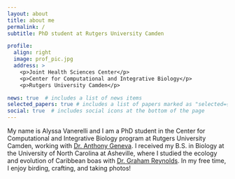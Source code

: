 ```yaml
---
layout: about
title: about me
permalink: /
subtitle: PhD student at Rutgers University Camden

profile:
  align: right
  image: prof_pic.jpg
  address: >
    <p>Joint Health Sciences Center</p>
    <p>Center for Computational and Integrative Biology</p>
    <p>Rutgers University Camden</p>

news: true  # includes a list of news items
selected_papers: true # includes a list of papers marked as "selected={true}"
social: true  # includes social icons at the bottom of the page
---
```


My name is Alyssa Vanerelli and I am a PhD student in the Center for Computational and Integrative Biology program at Rutgers University Camden, working with [Dr. Anthony 
Geneva](https://genevalab.io/). I received my B.S. in Biology at the University of North Carolina at Asheville, where I studied the ecology and evolution of Caribbean boas with [Dr. Graham 
Reynolds](https://reynoldslab.wp.unca.edu/). In my free time, I enjoy birding, crafting, and taking photos! 
